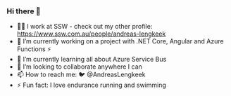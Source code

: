 ### Hi there 👋

- 👨‍💻 I work at SSW - check out my other profile: https://www.ssw.com.au/people/andreas-lengkeek
- 🔭 I’m currently working on a project with .NET Core, Angular and Azure Functions ⚡
- 🌱 I’m currently learning all about Azure Service Bus
- 👯 I’m looking to collaborate anywhere I can
- 📫 How to reach me: 🐦 @AndreasLengkeek
- ⚡ Fun fact: I love endurance running and swimming
<!--
**AndreasLengkeek/AndreasLengkeek** is a ✨ _special_ ✨ repository because its `README.md` (this file) appears on your GitHub profile.

Here are some ideas to get you started:

-->
